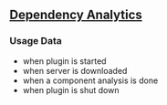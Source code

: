 ## [Dependency Analytics](https://github.com/redhat-developer/intellij-dependency-analytics)

### Usage Data

* when plugin is started
* when server is downloaded
* when a component analysis is done
* when plugin is shut down

